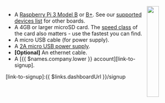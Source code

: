 <img style="float: right;padding-left: 10px;" src="/img/raspberrypi3/raspberrypi3.jpg" width="25%">

* A [Raspberry Pi 3 Model B][rpi3B] or [B+][rpi3B+]. See our [supported devices list][supportedDevicesList] for other boards.
* A 4GB or larger microSD card. The [speed class][sdSpeed] of the card also matters - use the fastest you can find.
* A micro USB cable (for power supply).
* A [2A micro USB power supply][psu].
* **[Optional]** An ethernet cable.
* A [{{ $names.company.lower }} account][link-to-signup].

[rpi3B]:https://www.raspberrypi.org/products/raspberry-pi-3-model-b/
[rpi3B+]:https://www.raspberrypi.org/products/raspberry-pi-3-model-b-plus/
[psu]:https://www.raspberrypi.org/products/raspberry-pi-universal-power-supply/

[sdSpeed]:https://en.wikipedia.org/wiki/Secure_Digital#Speed_class_rating
[wifiAdapters]:/reference/hardware/wifi-dongles/
[supportedDevicesList]:/reference/hardware/devices/

[link-to-signup]:{{ $links.dashboardUrl }}/signup

